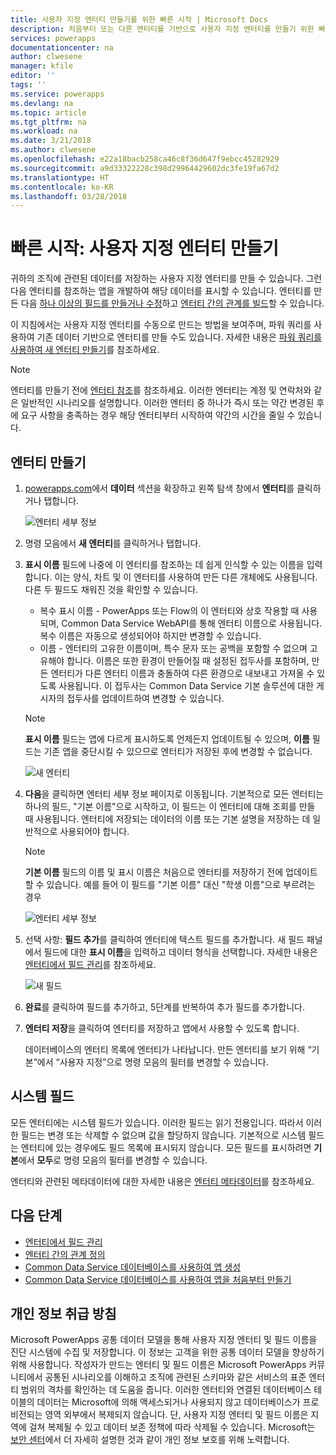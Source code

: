```yaml
---
title: 사용자 지정 엔터티 만들기를 위한 빠른 시작 | Microsoft Docs
description: 처음부터 또는 다른 엔터티를 기반으로 사용자 지정 엔터티를 만들기 위한 빠른 시작입니다.
services: powerapps
documentationcenter: na
author: clwesene
manager: kfile
editor: ''
tags: ''
ms.service: powerapps
ms.devlang: na
ms.topic: article
ms.tgt_pltfrm: na
ms.workload: na
ms.date: 3/21/2018
ms.author: clwesene
ms.openlocfilehash: e22a18bacb258ca46c8f36d647f9ebcc45282929
ms.sourcegitcommit: a9d33322228c398d29964429602dc3fe19fa67d2
ms.translationtype: HT
ms.contentlocale: ko-KR
ms.lasthandoff: 03/28/2018
---
```

# <a name="quickstart-create-a-custom-entity"></a>빠른 시작: 사용자 지정 엔터티 만들기
귀하의 조직에 관련된 데이터를 저장하는 사용자 지정 엔터티를 만들 수 있습니다. 그런 다음 엔터티를 참조하는 앱을 개발하여 해당 데이터를 표시할 수 있습니다. 엔터티를 만든 다음 [하나 이상의 필드를 만들거나 수정](data-platform-manage-fields.md)하고 [엔터티 간의 관계를 빌드](data-platform-entity-lookup.md)할 수 있습니다.

이 지침에서는 사용자 지정 엔터티를 수동으로 만드는 방법을 보여주며, 파워 쿼리를 사용하여 기존 데이터 기반으로 엔터티를 만들 수도 있습니다. 자세한 내용은 [파워 쿼리를 사용하여 새 엔터티 만들기](data-platform-cds-newentity-pq.md)를 참조하세요.

> [!NOTE]
> 엔터티를 만들기 전에 [엔터티 참조](../../developer/common-data-service/reference/about-entity-reference.md)를 참조하세요. 이러한 엔터티는 계정 및 연락처와 같은 일반적인 시나리오를 설명합니다. 이러한 엔터티 중 하나가 즉시 또는 약간 변경된 후에 요구 사항을 충족하는 경우 해당 엔터티부터 시작하여 약간의 시간을 줄일 수 있습니다.

## <a name="create-an-entity"></a>엔터티 만들기
1. [powerapps.com](https://web.powerapps.com)에서 **데이터** 섹션을 확장하고 왼쪽 탐색 창에서 **엔터티**를 클릭하거나 탭합니다.

    ![엔터티 세부 정보](./media/data-platform-cds-create-entity/entitylist.png "엔터티 목록")

2. 명령 모음에서 **새 엔터티**를 클릭하거나 탭합니다.
3. **표시 이름** 필드에 나중에 이 엔터티를 참조하는 데 쉽게 인식할 수 있는 이름을 입력합니다. 이는 양식, 차트 및 이 엔터티를 사용하여 만든 다른 개체에도 사용됩니다. 다른 두 필드도 채워진 것을 확인할 수 있습니다.

    * 복수 표시 이름 - PowerApps 또는 Flow의 이 엔터티와 상호 작용할 때 사용되며, Common Data Service WebAPI를 통해 엔터티 이름으로 사용됩니다. 복수 이름은 자동으로 생성되어야 하지만 변경할 수 있습니다.
    * 이름 - 엔터티의 고유한 이름이며, 특수 문자 또는 공백을 포함할 수 없으며 고유해야 합니다. 이름은 또한 환경이 만들어질 때 설정된 접두사를 포함하며, 만든 엔터티가 다른 엔터티 이름과 충돌하여 다른 환경으로 내보내고 가져올 수 있도록 사용됩니다. 이 접두사는 Common Data Service 기본 솔루션에 대한 게시자의 접두사를 업데이트하여 변경할 수 있습니다.

    > [!NOTE]
    > **표시 이름** 필드는 앱에 다르게 표시하도록 언제든지 업데이트될 수 있으며, **이름** 필드는 기존 앱을 중단시킬 수 있으므로 엔터티가 저장된 후에 변경할 수 없습니다.

    ![새 엔터티](./media/data-platform-cds-create-entity/newentitypanel.png "새 엔터티 패널")

4. **다음**을 클릭하면 엔터티 세부 정보 페이지로 이동됩니다. 기본적으로 모든 엔터티는 하나의 필드, "기본 이름"으로 시작하고, 이 필드는 이 엔터티에 대해 조회를 만들 때 사용됩니다. 엔터티에 저장되는 데이터의 이름 또는 기본 설명을 저장하는 데 일반적으로 사용되어야 합니다.

    > [!NOTE]
    > **기본 이름** 필드의 이름 및 표시 이름은 처음으로 엔터티를 저장하기 전에 업데이트할 수 있습니다. 예를 들어 이 필드를 "기본 이름" 대신 "학생 이름"으로 부르려는 경우

    ![엔터티 세부 정보](./media/data-platform-cds-create-entity/newentitydetails.png "새 엔터티 세부 정보")

5. 선택 사항: **필드 추가**를 클릭하여 엔터티에 텍스트 필드를 추가합니다. 새 필드 패널에서 필드에 대한 **표시 이름**을 입력하고 데이터 형식을 선택합니다. 자세한 내용은 [엔터티에서 필드 관리](data-platform-manage-fields.md)를 참조하세요.

    ![새 필드](./media/data-platform-cds-create-entity/newfieldpanel-2.png "새 필드 패널")


6. **완료**를 클릭하여 필드를 추가하고, 5단계를 반복하여 추가 필드를 추가합니다.
7. **엔터티 저장**을 클릭하여 엔터티를 저장하고 앱에서 사용할 수 있도록 합니다.

    데이터베이스의 엔터티 목록에 엔터티가 나타납니다. 만든 엔터티를 보기 위해 “기본”에서 “사용자 지정”으로 명령 모음의 필터를 변경할 수 있습니다.

## <a name="system-fields"></a>시스템 필드
모든 엔터티에는 시스템 필드가 있습니다. 이러한 필드는 읽기 전용입니다. 따라서 이러한 필드는 변경 또는 삭제할 수 없으며 값을 할당하지 않습니다. 기본적으로 시스템 필드는 엔터티에 있는 경우에도 필드 목록에 표시되지 않습니다. 모든 필드를 표시하려면 **기본**에서 **모두**로 명령 모음의 필터를 변경할 수 있습니다.

엔터티와 관련된 메타데이터에 대한 자세한 내용은 [엔터티 메타데이터](../../developer/common-data-service/entity-metadata.md)를 참조하세요.

## <a name="next-steps"></a>다음 단계
* [엔터티에서 필드 관리](data-platform-manage-fields.md)
* [엔터티 간의 관계 정의](data-platform-entity-lookup.md)
* [Common Data Service 데이터베이스를 사용하여 앱 생성](../canvas-apps/data-platform-create-app.md)
* [Common Data Service 데이터베이스를 사용하여 앱을 처음부터 만들기](../canvas-apps/data-platform-create-app-scratch.md)

## <a name="privacy-notice"></a>개인 정보 취급 방침
Microsoft PowerApps 공통 데이터 모델을 통해 사용자 지정 엔터티 및 필드 이름을 진단 시스템에 수집 및 저장합니다.  이 정보는 고객을 위한 공통 데이터 모델을 향상하기 위해 사용합니다. 작성자가 만드는 엔터티 및 필드 이름은 Microsoft PowerApps 커뮤니티에서 공통된 시나리오를 이해하고 조직에 관련된 스키마와 같은 서비스의 표준 엔터티 범위의 격차를 확인하는 데 도움을 줍니다. 이러한 엔터티와 연결된 데이터베이스 테이블의 데이터는 Microsoft에 의해 액세스되거나 사용되지 않고 데이터베이스가 프로비전되는 영역 외부에서 복제되지 않습니다. 단, 사용자 지정 엔터티 및 필드 이름은 지역에 걸쳐 복제될 수 있고 데이터 보존 정책에 따라 삭제될 수 있습니다. Microsoft는 [보안 센터](https://www.microsoft.com/trustcenter/Privacy/default.aspx)에서 더 자세히 설명한 것과 같이 개인 정보 보호를 위해 노력합니다.

